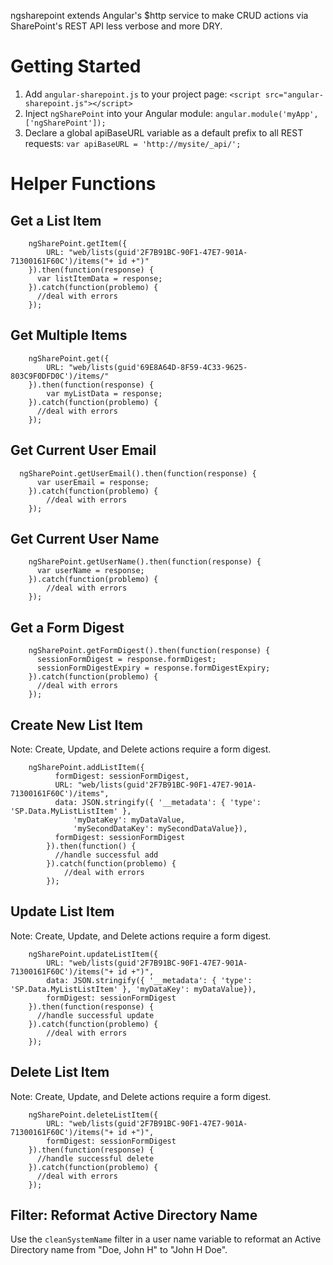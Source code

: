 ngsharepoint extends Angular's $http service to make CRUD actions via SharePoint's REST API less verbose and more DRY.

# Getting Started
1. Add `angular-sharepoint.js` to your project page:
    `<script src="angular-sharepoint.js"></script>`
2. Inject `ngSharePoint` into your Angular module:
    `angular.module('myApp', ['ngSharePoint']);`
3. Declare a global apiBaseURL variable as a default prefix to all REST requests:
    `var apiBaseURL = 'http://mysite/_api/';`

# Helper Functions

## Get a List Item
		ngSharePoint.getItem({
			URL: "web/lists(guid'2F7B91BC-90F1-47E7-901A-71300161F60C')/items("+ id +")"
		}).then(function(response) {
		  var listItemData = response;
		}).catch(function(problemo) {
		  //deal with errors
		});

## Get Multiple Items
		ngSharePoint.get({
			URL: "web/lists(guid'69E8A64D-8F59-4C33-9625-803C9F0DFD0C')/items/"
		}).then(function(response) {
			var myListData = response;
		}).catch(function(problemo) {
		  //deal with errors
		});

## Get Current User Email
      ngSharePoint.getUserEmail().then(function(response) {
	      var userEmail = response;
	    }).catch(function(problemo) {
	    	//deal with errors
	    });
	    
## Get Current User Name
	    ngSharePoint.getUserName().then(function(response) {
	      var userName = response;
	    }).catch(function(problemo) {
	    	//deal with errors
	    });
	    
## Get a Form Digest
        ngSharePoint.getFormDigest().then(function(response) {
          sessionFormDigest = response.formDigest;
          sessionFormDigestExpiry = response.formDigestExpiry;
        }).catch(function(problemo) {
          //deal with errors
        });

## Create New List Item
Note: Create, Update, and Delete actions require a form digest.

        ngSharePoint.addListItem({
              formDigest: sessionFormDigest,
              URL: "web/lists(guid'2F7B91BC-90F1-47E7-901A-71300161F60C')/items",
              data: JSON.stringify({ '__metadata': { 'type': 'SP.Data.MyListListItem' },
            	  'myDataKey': myDataValue,
            	  'mySecondDataKey': mySecondDataValue}),
              formDigest: sessionFormDigest
            }).then(function() {
              //handle successful add
            }).catch(function(problemo) {
            	//deal with errors
            });

## Update List Item
Note: Create, Update, and Delete actions require a form digest.

		ngSharePoint.updateListItem({
			URL: "web/lists(guid'2F7B91BC-90F1-47E7-901A-71300161F60C')/items("+ id +")",
			data: JSON.stringify({ '__metadata': { 'type': 'SP.Data.MyListListItem' }, 'myDataKey': myDataValue}),
			formDigest: sessionFormDigest
		}).then(function(response) {
		  //handle successful update
		}).catch(function(problemo) {
			//deal with errors
		});
		
## Delete List Item
Note: Create, Update, and Delete actions require a form digest.

		ngSharePoint.deleteListItem({
			URL: "web/lists(guid'2F7B91BC-90F1-47E7-901A-71300161F60C')/items("+ id +")",
			formDigest: sessionFormDigest
		}).then(function(response) {
		  //handle successful delete
		}).catch(function(problemo) {
		  //deal with errors
		});		

## Filter: Reformat Active Directory Name
Use the `cleanSystemName` filter in a user name variable to reformat an Active Directory name from "Doe, John H" to "John H Doe".
